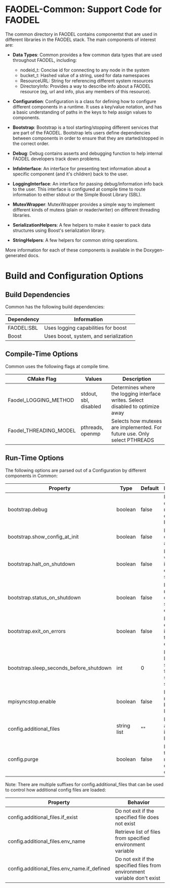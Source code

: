 FAODEL-Common: Support Code for FAODEL
======================================

The common directory in FAODEL contains componentst that are used in
different libraries in the FAODEL stack. The main components of
interest are:

- **Data Types**: Common provides a few common data types that are
    used throughout FAODEL, including:
    - nodeid_t: Concise id for connecting to any node in the system
    - bucket_t: Hashed value of a string, used for data namespaces
    - ResourceURL: String for referencing different system resources
    - DirectoryInfo: Provides a way to describe info about a FAODEL
      resource (eg, url and info, plus any members of this resource).

- **Configuration**: Configuration is a class for defining how to
    configure different components in a runtime. It uses a key/value
    notation, and has a basic understanding of paths in the keys to
    help assign values to components.

- **Bootstrap**: Bootstrap is a tool starting/stopping different
    services that are part of the FAODEL. Bootstrap lets users
    define dependencies between components in order to ensure that they
    are started/stopped in the correct order.

- **Debug**: Debug contains asserts and debugging function to help
    internal FAODEL developers track down problems.

- **InfoInterface**: An interface for presenting text information about a
    specific component (and it's children) back to the user.

- **LoggingInterface**: An interface for passing debug/information
    info back to the user. This interface is configured at compile time
    to route information to either stdout or the Simple Boost
    Library (SBL).

- **MutexWrapper**: MutexWrapper provides a simple way to implement
    different kinds of mutexs (plain or reader/writer) on different threading
    libraries.

- **SerializationHelpers**: A few helpers to make it easier to pack
    data structures using Boost's serialization library.

- **StringHelpers**: A few helpers for common string operations.

More information for each of these components is available in the
Doxygen-generated docs.




Build and Configuration Options
===============================

Build Dependencies
------------------

Common has the following build dependencies:

| Dependency | Information                           |
| ---------- | ------------------------------------- |
| FAODEL:SBL | Uses logging capabilities for boost   |
| Boost      | Uses boost, system, and serialization |


Compile-Time Options
--------------------

Common uses the following flags at compile time.

| CMake Flag             | Values                 |Description                                                                      |
| ---------------------- | -----------------------|-------------------------------------------------------------------------------- |
| Faodel_LOGGING_METHOD  | stdout, sbl, disabled  | Determines where the logging interface writes. Select disabled to optimize away |
| Faodel_THREADING_MODEL | pthreads, openmp       | Selects how mutexes are implemented. For future use. Only select PTHREADS       |


Run-Time Options
----------------

The following options are parsed out of a Configuration by different
components in Common:

| Property                                | Type        | Default | Description                                  |
| --------------------------------------  | ----------- | ------- | -------------------------------------------- |
| bootstrap.debug                         | boolean     | false   | Display debug messages during bootstrap      |
| bootstrap.show_config_at_init           | boolean     | false   | Display config used at init time             |
| bootstrap.halt_on_shutdown              | boolean     | false   | Do infinite-wait instead of exit at shutdown |
| bootstrap.status_on_shutdown            | boolean     | false   | Dump an ok message on successful exit        |
| bootstrap.exit_on_errors                | boolean     | false   | Exit on errors instead of throwing exception |
| bootstrap.sleep_seconds_before_shutdown | int         | 0       | Delay Finish shutdown for specified seconds  |
| mpisyncstop.enable                      | boolean     | false   | Perform an mpi barrier before Finish         |
| config.additional_files                 | string list | ""      | Load additional info for listed files        |
| config.purge                            | boolean     | false   | Removes all tags and reloads current config  |

Note: There are multiple suffixes for config.additional_files that can
be used to control how additional config files are loaded:

| Property                                    | Behavior                                                                 |
| --------                                    | --------                                                                 |
| config.additional_files.if_exist            | Do not exit if the specified file does not exist                         |
| config.additional_files.env_name            | Retrieve list of files from specified environment variable               |
| config.additional_files.env_name.if_defined | Do not exit if the specified files from environment variable don't exist |

